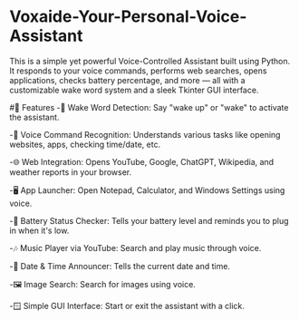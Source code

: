 # Voxaide-Your-Personal-Voice-Assistant
This is a simple yet powerful Voice-Controlled Assistant built using Python. It responds to your voice commands, performs web searches, opens applications, checks battery percentage, and more — all with a customizable wake word system and a sleek Tkinter GUI interface.

#🚀 Features
-🎤 Wake Word Detection: Say "wake up" or "wake" to activate the assistant.

-🧠 Voice Command Recognition: Understands various tasks like opening websites, apps, checking time/date, etc.

-🌐 Web Integration: Opens YouTube, Google, ChatGPT, Wikipedia, and weather reports in your browser.

-🖥️ App Launcher: Open Notepad, Calculator, and Windows Settings using voice.

-🔋 Battery Status Checker: Tells your battery level and reminds you to plug in when it's low.

-🎶 Music Player via YouTube: Search and play music through voice.

-📅 Date & Time Announcer: Tells the current date and time.

-🖼️ Image Search: Search for images using voice.

-🪟 Simple GUI Interface: Start or exit the assistant with a click.

